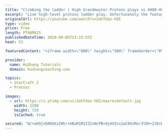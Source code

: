 ```yaml
---
title: "Climbing the ladder | High Grandmaster Protoss plays vs 4400-4800 players"
excerpt: "Live high-level protoss ladder play. Unfortunately the footage came out quite choppy at some points and I was considering just not posting today, but I will post it anyways in case a few of you want to watch still. I'm trying to figure out what the cause of the lag is and hopefully I can get some cleaner"
originalUrl: https://youtube.com/watch?v=2ohfdaz-hDI
type: video
price: Free
length: PT48M42S
publishedDateTime: 2020-09-05T23:15:55Z
heat: 51

featuredContent: "<iframe width=\"800\" height=\"500\" frameborder=\"0\" src=\"https://www.youtube.com/embed/2ohfdaz-hDI\" allow=\"accelerometer; autoplay; encrypted-media; gyroscope; picture-in-picture\" allowfullscreen></iframe>"

provider:
  name: HuShang Tutorials
  domain: hushangcoaching.com

topics:
  - StarCraft 2
  - Protoss

images:
  - url: https://i.ytimg.com/vi/2ohfdaz-hDI/maxresdefault.jpg
    width: 1280
    height: 720
    isCached: true

secured: "Q/+aH9jnDADbKxIWh/+kBuM1M2IZ2xNcPB+AjmVZvs2wC8XvMor3l0h+2J6cKls3Pw7LXeldpmXkDYPYs+EObBlIGE5gHDQXwZ5TBCqfJYCwFXTeG+TLftICOOLiEG1utYSDhSLjbdD1TqIT+RS4UMuKvmIcFms2vEFOJk8YiPFKwGQBIkpjHS1ZgNd7eKCkOD11U0S7PzV+FbOnOymk6SCUC2WRF7j+IB2N3QvrjRXWqxt7aDDy0TL3m5euKn11+UOztWK/KK5ncXvZ5pd4V4ua4tXRMra878yq47VocUWgiJbOqZ92LQIAv7WvRXkvaZAafPhYJGgV3QI9HwZwi9Q2cpbCNSF12VVjYgi+02ENgTQaFXLqk3AES+Lu8JUfXb0OPqgewtBtqPaQNjmeZyNK6C7BxLRtULGamer1RbE=;IXHhjM+EKzJP5u/uxlj2Uw=="
---
```


